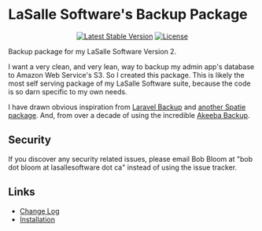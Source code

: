 # LaSalle Software's Backup Package

<p align="center">
<a href="https://packagist.org/packages/lasallesoftware/lsv2-backup-pkg"><img src="https://poser.pugx.org/lasallesoftware/lsv2-backup-pkg/v/stable.svg" alt="Latest Stable Version"></a>
<a href="https://packagist.org/packages/lasallesoftware/lsv2-backup-pkg"><img src="https://poser.pugx.org/lasallesoftware/lsv2-backup-pkg/license.svg" alt="License"></a>
</p>

Backup package for my LaSalle Software Version 2.

I want a very clean, and very lean, way to backup my admin app's database to Amazon Web Service's S3. So I created this package. This is likely the most self serving package of my LaSalle Software suite, because the code is so darn specific to my own needs.

I have drawn obvious inspiration from [Laravel Backup](https://github.com/spatie/laravel-backup) and [another Spatie package](https://github.com/spatie/db-dumper). And, from over a decade of using the incredible [Akeeba Backup](https://www.akeebabackup.com/). 

## Security

If you discover any security related issues, please email Bob Bloom at "bob dot bloom at lasallesoftware dot ca" instead of using the issue tracker.

## Links

* [Change Log](CHANGELOG.md)
* [Installation](INSTALLATION.md)